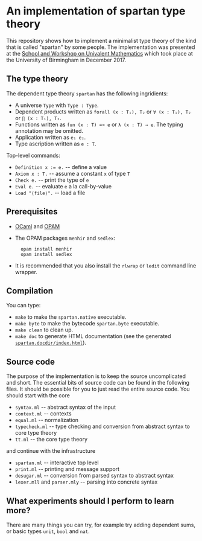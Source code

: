 # An implementation of spartan type theory

This repository shows how to implement a minimalist type theory of the kind that is called
"spartan" by some people. The implementation was presented at the [School and Workshop on
Univalent Mathematics](https://unimath.github.io/bham2017/) which took place at the
University of Birmingham in December 2017.

## The type theory

The dependent type theory `spartan` has the following ingridients:

* A universe `Type` with `Type : Type`.
* Dependent products written as `forall (x : T₁), T₂` or `∀ (x : T₁), T₂` or `∏ (x : T₁), T₂`.
* Functions written as `fun (x : T) => e` or `λ (x : T) ⇒ e`. The typing annotation may be omitted.
* Application written as `e₁ e₂`.
* Type ascription written as `e : T`.

Top-level commands:

* `Definition x := e.` -- define a value
* `Axiom x : T.` -- assume a constant `x` of type `T`
* `Check e.` -- print the type of `e`
* `Eval e.` -- evaluate `e` a la call-by-value
* `Load "⟨file⟩".` -- load a file

## Prerequisites

* [OCaml](https://ocaml.org) and [OPAM](https://opam.ocaml.org)

* The OPAM packages `menhir` and `sedlex`:

        opam install menhir
        opam install sedlex

* It is recommended that you also install the `rlwrap` or `ledit` command line wrapper.

## Compilation

You can type:

* `make` to make the `spartan.native` executable.
* `make byte` to make the bytecode `spartan.byte` executable.
* `make clean` to clean up.
* `make doc` to generate HTML documentation (see the generated [`spartan.docdir/index.html`](spartan.docdir/index.html)).

## Source code

The purpose of the implementation is to keep the source uncomplicated and short. The
essential bits of source code can be found in the following files. It should be possible
for you to just read the entire source code. You should start with the core

* `syntax.ml` -- abstract syntax of the input
* `context.ml` -- contexts
* `equal.ml` -- normalization
* `typecheck.ml` -- type checking and conversion from abstract syntax to core type theory
* `tt.ml` -- the core type theory

and continue with the infrastructure

* `spartan.ml` -- interactive top level
* `print.ml` -- printing and message support
* `desugar.ml` -- conversion from parsed syntax to abstract syntax
* `lexer.mll` and `parser.mly` -- parsing into concrete syntax


## What experiments should I perform to learn more?

There are many things you can try, for example try adding dependent sums, or basic types
`unit`, `bool` and `nat`.

